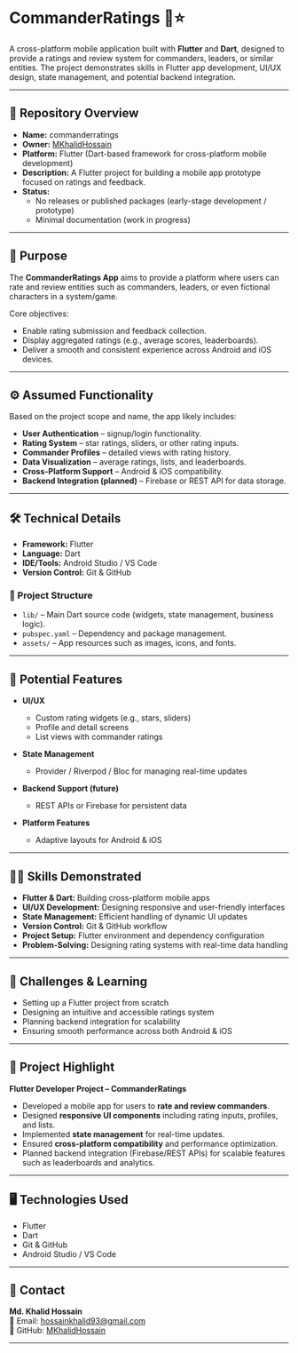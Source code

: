 # CommanderRatings 📱⭐

A cross-platform mobile application built with **Flutter** and **Dart**, designed to provide a ratings and review system for commanders, leaders, or similar entities. The project demonstrates skills in Flutter app development, UI/UX design, state management, and potential backend integration.

---

## 📂 Repository Overview

- **Name:** commanderratings  
- **Owner:** [MKhalidHossain](https://github.com/MKhalidHossain)  
- **Platform:** Flutter (Dart-based framework for cross-platform mobile development)  
- **Description:** A Flutter project for building a mobile app prototype focused on ratings and feedback.  
- **Status:**  
  - No releases or published packages (early-stage development / prototype)  
  - Minimal documentation (work in progress)  

---

## 🎯 Purpose

The **CommanderRatings App** aims to provide a platform where users can rate and review entities such as commanders, leaders, or even fictional characters in a system/game.  

Core objectives:  
- Enable rating submission and feedback collection.  
- Display aggregated ratings (e.g., average scores, leaderboards).  
- Deliver a smooth and consistent experience across Android and iOS devices.  

---

## ⚙️ Assumed Functionality

Based on the project scope and name, the app likely includes:  

- **User Authentication** – signup/login functionality.  
- **Rating System** – star ratings, sliders, or other rating inputs.  
- **Commander Profiles** – detailed views with rating history.  
- **Data Visualization** – average ratings, lists, and leaderboards.  
- **Cross-Platform Support** – Android & iOS compatibility.  
- **Backend Integration (planned)** – Firebase or REST API for data storage.  

---

## 🛠️ Technical Details

- **Framework:** Flutter  
- **Language:** Dart  
- **IDE/Tools:** Android Studio / VS Code  
- **Version Control:** Git & GitHub  

### 📁 Project Structure
- `lib/` – Main Dart source code (widgets, state management, business logic).  
- `pubspec.yaml` – Dependency and package management.  
- `assets/` – App resources such as images, icons, and fonts.  

---

## 🌟 Potential Features

- **UI/UX**  
  - Custom rating widgets (e.g., stars, sliders)  
  - Profile and detail screens  
  - List views with commander ratings  

- **State Management**  
  - Provider / Riverpod / Bloc for managing real-time updates  

- **Backend Support (future)**  
  - REST APIs or Firebase for persistent data  

- **Platform Features**  
  - Adaptive layouts for Android & iOS  

---

## 🧑‍💻 Skills Demonstrated

- **Flutter & Dart:** Building cross-platform mobile apps  
- **UI/UX Development:** Designing responsive and user-friendly interfaces  
- **State Management:** Efficient handling of dynamic UI updates  
- **Version Control:** Git & GitHub workflow  
- **Project Setup:** Flutter environment and dependency configuration  
- **Problem-Solving:** Designing rating systems with real-time data handling  

---

## 🚀 Challenges & Learning

- Setting up a Flutter project from scratch  
- Designing an intuitive and accessible ratings system  
- Planning backend integration for scalability  
- Ensuring smooth performance across both Android & iOS  

---

## 📌 Project Highlight

**Flutter Developer Project – CommanderRatings**  
- Developed a mobile app for users to **rate and review commanders**.  
- Designed **responsive UI components** including rating inputs, profiles, and lists.  
- Implemented **state management** for real-time updates.  
- Ensured **cross-platform compatibility** and performance optimization.  
- Planned backend integration (Firebase/REST APIs) for scalable features such as leaderboards and analytics.  

---

## 🖥️ Technologies Used

- Flutter  
- Dart  
- Git & GitHub  
- Android Studio / VS Code  

---

## 📧 Contact

**Md. Khalid Hossain**  
📩 Email: hossainkhalid93@gmail.com  
🔗 GitHub: [MKhalidHossain](https://github.com/MKhalidHossain)  

---
